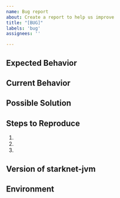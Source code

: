 ```yaml
---
name: Bug report
about: Create a report to help us improve
title: "[BUG]"
labels: 'bug'
assignees: ''

---
```


<!--- Provide a general summary of the issue in the Title above -->

## Expected Behavior
<!--- Tell us what should happen -->

## Current Behavior
<!--- Tell us what happens instead of the expected behavior -->

## Possible Solution
<!--- Not obligatory, but suggest a fix/reason for the bug, -->

## Steps to Reproduce
<!--- Provide a link to a live example, or an unambiguous set of steps to -->
<!--- reproduce this bug. Include code to reproduce, if relevant -->
1.
2.
3.

## Version of starknet-jvm
<!--- Provide version number of the library that you are using -->

## Environment
<!--- What environment, platforms of frameworks are you using  -->
<!--- Providing context helps us come up with a solution that is most useful in the real world -->
